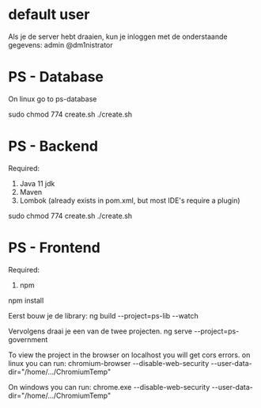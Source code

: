 
# default user
Als je de server hebt draaien, kun je inloggen met de onderstaande gegevens:
admin
@dm1nistrator

# PS - Database
On linux go to ps-database

sudo chmod 774 create.sh
./create.sh

# PS - Backend
Required:
1) Java 11 jdk
2) Maven
3) Lombok (already exists in pom.xml, but most IDE's require a plugin)

sudo chmod 774 create.sh
./create.sh

# PS - Frontend
Required:
1) npm

npm install


Eerst bouw je de library:
ng build --project=ps-lib --watch

Vervolgens draai je een van de twee projecten.
ng serve --project=ps-government

To view the project in the browser on localhost you will get cors errors.
on linux you can run:
chromium-browser --disable-web-security --user-data-dir="/home/.../ChromiumTemp"

On windows you can run:
chrome.exe --disable-web-security --user-data-dir="/home/.../ChromiumTemp"